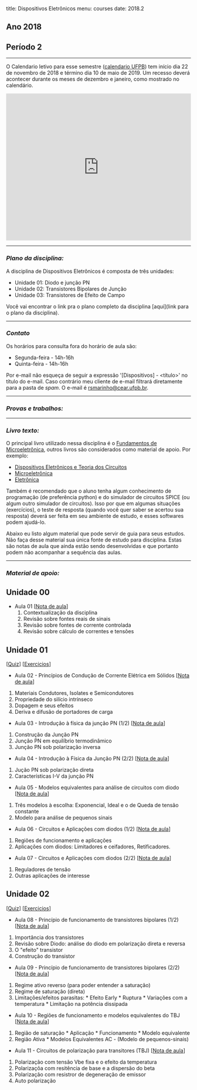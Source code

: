 title: Dispositivos Eletrônicos
menu: courses
date: 2018.2

## Ano 2018
## Período 2

---
O Calendario letivo para esse semestre ([calendario UFPB](http://www.prg.ufpb.br/prg/codesc/documentos/calendario-academico/academico-campi-i-e-iv-2018-2.pdf/view)) tem início dia 22 de novembro de 2018 e término dia 10 de maio de 2019. Um recesso deverá acontecer durante os meses de dezembro e janeiro, como mostrado no calendário.

<iframe src="https://calendar.google.com/calendar/embed?showNav=0&amp;showDate=0&amp;showPrint=0&amp;showCalendars=0&amp;showTz=0&amp;mode=AGENDA&amp;height=400&amp;wkst=1&amp;hl=pt_BR&amp;bgcolor=%23FFFFFF&amp;src=eoc52gqg65oj86hkark8gs8lo0%40group.calendar.google.com&amp;color=%23182C57&amp;ctz=America%2FFortaleza" style="border-width:0" width="100%" height="400" frameborder="0" scrolling="no"></iframe>

---
### *Plano da disciplina:*
A disciplina de Dispositivos Eletrônicos é composta de três unidades:

* Unidade 01: Diodo e junção PN
* Unidade 02: Transistores Bipolares de Junção
* Unidade 03: Transistores de Efeito de Campo

Você vai encontrar o link pra o plano completo da disciplina [aqui](link para o plano da disciplina).

---
### *Contato*
Os horários para consulta fora do horário de aula são:

* Segunda-feira - 14h-16h
* Quinta-feira - 14h-16h

Por e-mail não esqueça de seguir a expressão '[Dispositivos] - &#60;título&#62;' no título do e-mail. Caso contrário meu cliente de e-mail filtrará diretamente para a pasta de *spam*. O e-mail é <a href="mailto:rsmarinho@cear.ufpb.br">rsmarinho@cear.ufpb.br</a>.

---

### *Provas e trabalhos:*

---

### *Livro texto:*
O principal livro utilizado nessa disciplina é o [Fundamentos de Microeletrônica](https://www.grupogen.com.br/fundamentos-de-microeletronica), outros livros são considerados como material de apoio. Por exemplo:

* [Dispositivos Eletrônicos e Teoria dos Circuitos](https://www.amazon.com.br/Dispositivos-Eletr%C3%B4nicos-Teoria-dos-Circuitos/dp/8564574217/ref=pd_sim_14_5?_encoding=UTF8&pd_rd_i=8564574217&pd_rd_r=97decd31-cc49-11e8-9fea-e722222b4194&pd_rd_w=NXVIW&pd_rd_wg=7GGcH&pf_rd_i=desktop-dp-sims&pf_rd_m=A1ZZFT5FULY4LN&pf_rd_p=d515db61-e263-47cd-b9d9-b33c1db68903&pf_rd_r=1E70EA5A5BA7793ZFWVA&pf_rd_s=desktop-dp-sims&pf_rd_t=40701&psc=1&refRID=1E70EA5A5BA7793ZFWVA)
* [Microeletrônica](https://www.amazon.com.br/Microeletr%C3%B4nica-Adel-S-Sedra/dp/8576050226?__mk_pt_BR=%C3%85M%C3%85%C5%BD%C3%95%C3%91&keywords=microeletronica+sedra&qid=1539147863&s=STRING%28br-books-storename%29&sr=1-1&ref=sr_1_1)
* [Eletrônica](https://www.amazon.com.br/Eletr%C3%B4nica-1-Albert-Malvino/dp/8580555760/ref=pd_lpo_sbs_14_img_0/130-9291838-9191529?_encoding=UTF8&psc=1&refRID=0YRZRHXATWXFTZQXD6QR)

Também é recomendado que o aluno tenha algum conhecimento de programação (de preferência python) e do simulador de circuitos SPICE (ou algum outro simulador de circuitos). Isso por que em algumas situações (exercícios), o teste de resposta (quando você quer saber se acertou sua resposta) deverá ser feita em seu ambiente de estudo, e esses softwares podem ajudá-lo.

Abaixo eu listo algum material que pode servir de guia para seus estudos. Não faça desse material sua única fonte de estudo para disciplina. Estas são notas de aula que ainda estão sendo desenvolvidas e que portanto podem não acompanhar a sequência das aulas.

---

### *Material de apoio:*

## Unidade 00

* Aula 01
[[Nota de aula](/dispositivos/aula_01)]
  1. Contextualização da disciplina
  2. Revisão sobre fontes reais de sinais
  3. Revisão sobre fontes de corrente controlada
  4. Revisão sobre cálculo de correntes e tensões

## Unidade 01
  [[Quiz](/dispositivos/quiz)]
  [[Exercicios](/dispositivos/exercicios)]

* Aula 02 - Princípios de Condução de Corrente Elétrica em Sólidos
[[Nota de aula](/dispositivos/aula_02)]
<!-- [[Video](https://youtu.be/MK8FGIqITEI)] -->
  1. Materiais Condutores, Isolates e Semicondutores
  2. Propriedade do silício intrínseco
  3. Dopagem e seus efeitos
  4. Deriva e difusão de portadores de carga

* Aula 03 - Introdução à física da junção PN (1/2)
[[Nota de aula](/dispositivos/aula_03)]
<!-- [[Video](https://youtu.be/MK8FGIqITEI)] -->
  1. Construção da Junção PN
  2. Junção PN em equilíbrio termodinâmico
  3. Junção PN sob polarização inversa

* Aula 04 - Introdução à Física da Junção PN (2/2)
[[Nota de aula](/dispositivos/aula_04)]
<!-- [[Video](https://youtu.be/MK8FGIqITEI)] -->
  1. Jução PN sob polarização direta
  2. Características I-V da junção PN

* Aula 05 - Modelos equivalentes para análise de circuitos com diodo
[[Nota de aula](/dispositivos/aula_05)]
<!-- [[Video](https://youtu.be/MK8FGIqITEI)] -->
  1. Três modelos à escolha: Exponencial, Ideal e o de Queda de tensão constante
  2. Modelo para análise de pequenos sinais

* Aula 06 - Circuitos e Aplicações com diodos (1/2)
[[Nota de aula](/dispositivos/aula_06)]
<!-- [[Video](https://youtu.be/MK8FGIqITEI)] -->
  1. Regiões de funcionamento e aplicações
  2. Aplicações com diodos: Limitadores e ceifadores, Retificadores.

* Aula 07 - Circuitos e Aplicações com diodos (2/2)
[[Nota de aula](/dispositivos/aula_07)]
<!-- [[Video](https://youtu.be/MK8FGIqITEI)] -->
  1. Reguladores de tensão
  2. Outras aplicações de interesse

## Unidade 02
  [[Quiz](/dispositivos/quiz)]
  [[Exercicios](/dispositivos/exercicios)]

* Aula 08 - Princípio de funcionamento de transistores bipolares (1/2)
[[Nota de aula](/dispositivos/aula_08)]
<!-- [[Video](https://youtu.be/MK8FGIqITEI)] -->
  1. Importância dos transistores
  2. Revisão sobre Diodo: análise do diodo em polarização direta e reversa
  3. O "efeito" transistor
  4. Construção do transistor

* Aula 09 - Princípio de funcionamento de transistores bipolares (2/2)
[[Nota de aula](/dispositivos/aula_09)]
<!-- [[Video](https://youtu.be/MK8FGIqITEI)] -->
  1. Regime ativo reverso (para poder entender a saturação)
  2. Regime de saturação (direta)
  3. Limitações/efeitos parasitas:
    * Efeito Early
    * Ruptura
    * Variações com a temperatura
    * Limitação na potência dissipada

* Aula 10 - Regiões de funcionamento e modelos equivalentes do TBJ
[[Nota de aula](/dispositivos/aula_10)]
<!-- [[Video](https://youtu.be/MK8FGIqITEI)] -->
  1. Região de saturação
    * Aplicação
    * Funcionamento
    * Modelo equivalente
  2. Região Ativa
    * Modelos Equivalentes AC - (Modelo de pequenos-sinais)

* Aula 11 - Circuitos de polarização para transitores (TBJ)
[[Nota de aula](/dispositivos/aula_11)]
<!-- [[Video](https://youtu.be/MK8FGIqITEI)] -->
  1. Polarização com tensão Vbe fixa e o efeito da temperatura
  2. Polarizaçõa com resitência de base e a dispersão do beta
  3. Polarização com resistror de degeneração de emissor
  4. Auto polarização
